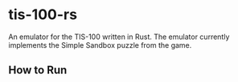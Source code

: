 # tis-100-rs

An emulator for the TIS-100 written in Rust. The emulator currently implements the Simple Sandbox puzzle from the game.

## How to Run

